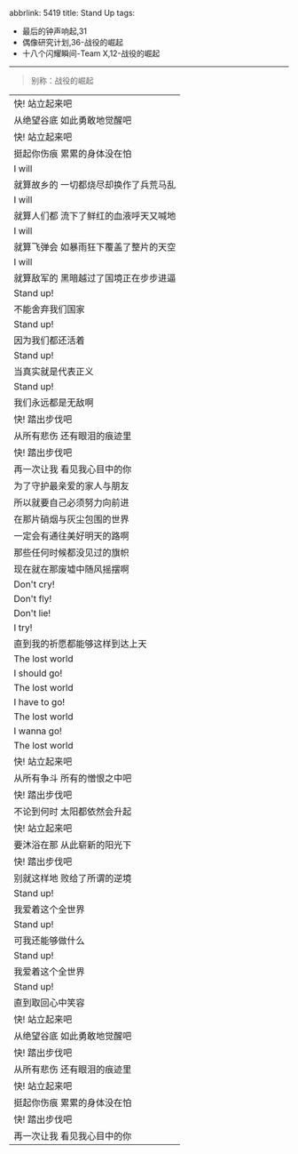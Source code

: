 abbrlink: 5419
title: Stand Up
tags:
  - 最后的钟声响起,31
  - 偶像研究计划,36-战役的崛起
  - 十八个闪耀瞬间-Team X,12-战役的崛起
---
> 别称：战役的崛起

|      |
|--|
|快! 站立起来吧|
|从绝望谷底 如此勇敢地觉醒吧|
|快! 站立起来吧|
|挺起你伤痕 累累的身体没在怕|
|I will|
|就算故乡的 一切都烧尽却换作了兵荒马乱|
|I will|
|就算人们都 流下了鲜红的血液呼天又喊地|
|I will|
|就算飞弹会 如暴雨狂下覆盖了整片的天空|
|I will|
|就算敌军的 黑暗越过了国境正在步步进逼|
|Stand up!|
|不能舍弃我们国家|
|Stand up!|
|因为我们都还活着|
|Stand up!|
|当真实就是代表正义|
|Stand up!|
|我们永远都是无敌啊|
|快! 踏出步伐吧|
|从所有悲伤 还有眼泪的痕迹里|
|快! 踏出步伐吧|
|再一次让我 看见我心目中的你|
|为了守护最亲爱的家人与朋友|
|所以就要自己必须努力向前进|
|在那片硝烟与灰尘包围的世界|
|一定会有通往美好明天的路啊|
|那些任何时候都没见过的旗帜|
|现在就在那废墟中随风摇摆啊|
|Don't cry!|
|Don't fly!|
|Don't lie!|
|I try!|
|直到我的祈愿都能够这样到达上天|
|The lost world|
|I should go!|
|The lost world|
|I have to go!|
|The lost world|
|I wanna go!|
|The lost world|
|快! 站立起来吧|
|从所有争斗 所有的憎恨之中吧|
|快! 踏出步伐吧|
|不论到何时 太阳都依然会升起|
|快! 站立起来吧|
|要沐浴在那 从此崭新的阳光下|
|快! 踏出步伐吧|
|别就这样地 败给了所谓的逆境|
|Stand up!|
|我爱着这个全世界|
|Stand up!|
|可我还能够做什么|
|Stand up!|
|我爱着这个全世界|
|Stand up!|
|直到取回心中笑容|
|快! 站立起来吧|
|从绝望谷底 如此勇敢地觉醒吧|
|快! 踏出步伐吧|
|从所有悲伤 还有眼泪的痕迹里|
|快! 站立起来吧|
|挺起你伤痕 累累的身体没在怕|
|快! 踏出步伐吧|
|再一次让我 看见我心目中的你|